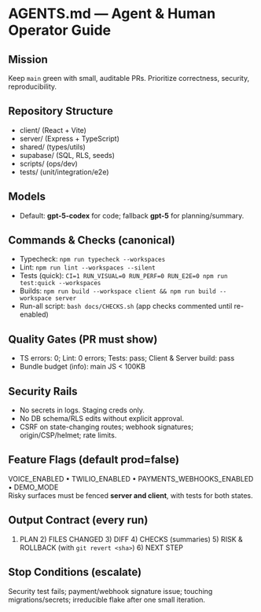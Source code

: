 # AGENTS.md — Agent & Human Operator Guide

## Mission
Keep `main` green with small, auditable PRs. Prioritize correctness, security, reproducibility.

## Repository Structure
- client/ (React + Vite)
- server/ (Express + TypeScript)
- shared/ (types/utils)
- supabase/ (SQL, RLS, seeds)
- scripts/ (ops/dev)
- tests/ (unit/integration/e2e)

## Models
- Default: **gpt-5-codex** for code; fallback **gpt-5** for planning/summary.

## Commands & Checks (canonical)
- Typecheck: `npm run typecheck --workspaces`
- Lint: `npm run lint --workspaces --silent`
- Tests (quick): `CI=1 RUN_VISUAL=0 RUN_PERF=0 RUN_E2E=0 npm run test:quick --workspaces`
- Builds: `npm run build --workspace client && npm run build --workspace server`
- Run-all script: `bash docs/CHECKS.sh` (app checks commented until re-enabled)

## Quality Gates (PR must show)
- TS errors: 0; Lint: 0 errors; Tests: pass; Client & Server build: pass
- Bundle budget (info): main JS < 100KB

## Security Rails
- No secrets in logs. Staging creds only.
- No DB schema/RLS edits without explicit approval.
- CSRF on state-changing routes; webhook signatures; origin/CSP/helmet; rate limits.

## Feature Flags (default prod=false)
VOICE_ENABLED • TWILIO_ENABLED • PAYMENTS_WEBHOOKS_ENABLED • DEMO_MODE  
Risky surfaces must be fenced **server and client**, with tests for both states.

## Output Contract (every run)
1) PLAN 2) FILES CHANGED 3) DIFF 4) CHECKS (summaries) 5) RISK & ROLLBACK (with `git revert <sha>`) 6) NEXT STEP

## Stop Conditions (escalate)
Security test fails; payment/webhook signature issue; touching migrations/secrets; irreducible flake after one small iteration.
